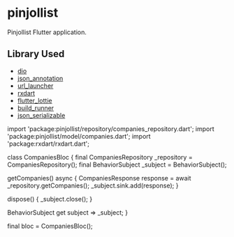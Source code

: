 # pinjollist

Pinjollist Flutter application.


## Library Used

* [dio](https://pub.dev/packages/dio)
* [json_annotation](https://pub.dev/packages/json_annotation)
* [url_launcher](https://pub.dev/packages/url_launcher)
* [rxdart](https://pub.dev/packages/rxdart)
* [flutter_lottie](https://pub.dev/packages/flutter_lottie)
* [build_runner](https://pub.dev/packages/build_runner)
* [json_serializable](https://pub.dev/packages/json_serializable)

import 'package:pinjollist/repository/companies_repository.dart';
import 'package:pinjollist/model/companies.dart';
import 'package:rxdart/rxdart.dart';

class CompaniesBloc {
  final CompaniesRepository _repository = CompaniesRepository();
  final BehaviorSubject<CompaniesResponse> _subject =
      BehaviorSubject<CompaniesResponse>();

  getCompanies() async {
    CompaniesResponse response = await _repository.getCompanies();
    _subject.sink.add(response);
  }

  dispose() {
    _subject.close();
  }

  BehaviorSubject<CompaniesResponse> get subject => _subject;
}

final bloc = CompaniesBloc();

